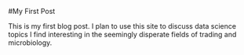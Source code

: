 #My First Post

This is my first blog post. I plan to use this site to discuss data science topics I find interesting in the seemingly disperate fields of trading and microbiology.
